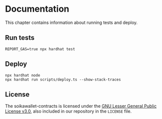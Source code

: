 # Documentation
This chapter contains information about running tests and deploy.

## Run tests
```shell
REPORT_GAS=true npx hardhat test
```
## Deploy
```shell
npx hardhat node
npx hardhat run scripts/deploy.ts --show-stack-traces
```

## License

The soikawallet-contracts is licensed under the
[GNU Lesser General Public License v3.0](https://www.gnu.org/licenses/gpl-3.0.en.html),
also included in our repository in the `LICENSE` file.

